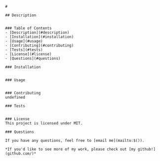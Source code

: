 
    # 
    
    ## Description
    

    ### Table of Contents
    - [Description](#description)
    - [Installation](#installation)
    - [Usage](#usage)
    - [Contributing](#contributing)
    - [Tests](#tests)
    - [License](#license)
    - [Questions](#questions)

    ### Installation
    

    ### Usage
    
    
    ### Contributing
    undefined
    
    ### Tests
    
    
    ### License
    This project is licensed under MIT. 

    ### Questions
    
    If you have any questions, feel free to [email me](mailto:$()).
    
    *If you'd like to see more of my work, please check out [my github!](github.com/)*
    